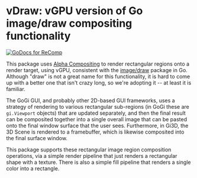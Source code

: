 # vDraw: vGPU version of Go image/draw compositing functionality

[![GoDocs for ReComp](https://pkg.go.dev/badge/github.com/goki/vgpu.svg)](https://pkg.go.dev/github.com/goki/vgpu/vdraw)

This package uses [Alpha Compositing](https://en.wikipedia.org/wiki/Alpha_compositing) to render rectangular regions onto a render target, using vGPU, consistent with the [image/draw](https://pkg.go.dev/image/draw) package in Go.  Although "draw" is not a great name for this functionality, it is hard to come up with a better one that isn't crazy long, so we're adopting it -- at least it is familiar.

The GoGi GUI, and probably other 2D-based GUI frameworks, uses a strategy of rendering to various rectangular sub-regions (in GoGi these are `gi.Viewport` objects) that are updated separately, and then the final result can be composited together into a single overall image that can be pasted onto the final window surface that the user sees.  Furthermore, in Gi3D, the 3D Scene is rendered to a framebuffer, which is likewise composited into the final surface window.

This package supports these rectangular image region composition operations, via a simple render pipeline that just renders a rectangular shape with a texture.  There is also a simple fill pipeline that renders a single color into a rectangle.


